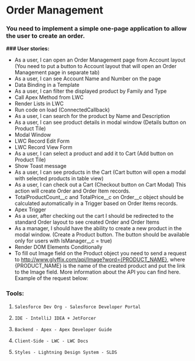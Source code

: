 # **Order Management** 

### You need to implement a simple one-page application to allow the user to create an order.

**### User stories:**

* As a user, I can open an Order Management page from Account layout (You need to put a button to Account layout that will open an Order Management page in separate tab)
* As a user, I can see Account Name and Number on the page
* Data Binding in a Template
* As a user, I can filter the displayed product by Family and Type
* Call Apex Method from LWC
* Render Lists in LWC
* Run code on load (ConnectedCallback)
* As a user, I can search for the product by Name and Description
* As a user, I can see product details in modal window (Details button on Product Tile)
* Modal Window
* LWC Record Edit Form
* LWC Record View Form
* As a user, I can select a product and add it to Cart (Add button on Product Tile)
* Show Toast message
* As a user, I can see products in the Cart (Cart button will open a modal with selected products in table view)
* As a user, I can check out a Cart (Checkout button on Cart Modal) This action will create Order and Order Item records.
* TotalProductCount__c and TotalPrice__c on Order__c object should be calculated automatically in a Trigger based on Order Items records.
* Apex Trigger
* As a user, after checking out the cart I should be redirected to the standard Order layout to see created Order and Order Items
* As a manager, I should have the ability to create a new product in the modal window. (Create a Product button. The button should be available only for users with IsManager__c = true)
* Render DOM Elements Conditionally
* To fill out Image field on the Product object you need to send a request to http://www.glyffix.com/api/Image?word={PRODUCT_NAME}, where {PRODUCT_NAME} is the name of the created product and put the link to the Image field. More information about the API you can find here. Example of the request below:

### **Tools:**
1.     Salesforce Dev Org - Salesforce Developer Portal
2.     IDE - IntelliJ IDEA + JetForcer
3.     Backend - Apex - Apex Developer Guide
4.     Client-Side - LWC - LWC Docs
5.     Styles - Lightning Design System - SLDS



